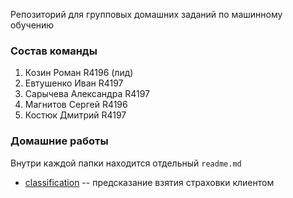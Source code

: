 Репозиторий для групповых домашних заданий по машинному обучению

### Состав команды

1. Козин Роман R4196 (лид)
2. Евтушенко Иван R4197
3. Сарычева Александра R4197
4. Магнитов Сергей R4196
5. Костюк Дмитрий R4197

### Домашние работы

Внутри каждой папки находится отдельный ```readme.md```

* [classification](https://github.com/EHAT32/ml_team_homeworks/tree/main/classification) -- предсказание взятия страховки клиентом